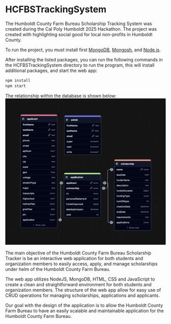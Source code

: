 # HCFBSTrackingSystem

The Humboldt County Farm Bureau Scholarship Tracking System was created during the Cal Poly Humboldt 2025 Hackathon. The project was created with highlighting social good for local non-profits in Humboldt County.

To run the project, you must install first [MongoDB](https://www.mongodb.com/try/download/community), [Mongosh](https://www.mongodb.com/try/download/shell), and [Node.js](https://nodejs.org/en/download/).

After installing the listed packages, you can run the following commands in the HCFBSTrackingSystem directory to run the program, this will install additional packages, and start the web app:

```bash
npm install
npm start
```

The relationship within the database is shown below:
![screenshot](/documentation/schema.png)

The main objective of the Humboldt County Farm Bureau Scholarship Tracker is be an interactive web application for both students and organization members to easily access, apply, and manage scholarships under helm of the Humboldt County Farm Bureau.

The web app utilizes NodeJS, MongoDB, HTML, CSS and JavaScript to create a clean and straightforward environment for both students and organization members. The structure of the web app allow for easy use of CRUD operations for managing scholarships, applications and applicants.

Our goal with the design of the application is to allow the Humboldt County Farm Bureau to have an easily scalable and maintainable application for the Humboldt County Farm Bureau.
